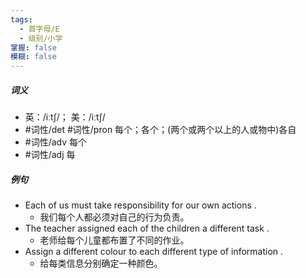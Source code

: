 ```yaml
---
tags:
  - 首字母/E
  - 级别/小学
掌握: false
模糊: false
---
```

##### 词义
- 英：/iːtʃ/； 美：/iːtʃ/
- #词性/det #词性/pron  每个；各个；(两个或两个以上的人或物中)各自
- #词性/adv  每个
- #词性/adj  每
##### 例句
- Each of us must take responsibility for our own actions .
	- 我们每个人都必须对自己的行为负责。
- The teacher assigned each of the children a different task .
	- 老师给每个儿童都布置了不同的作业。
- Assign a different colour to each different type of information .
	- 给每类信息分别确定一种颜色。

